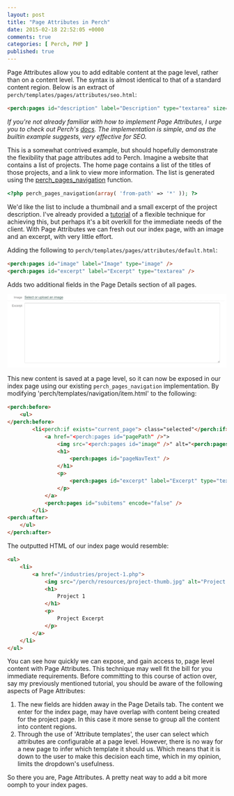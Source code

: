 ```yaml
---
layout: post
title: "Page Attributes in Perch"
date: 2015-02-18 22:52:05 +0000
comments: true
categories: [ Perch, PHP ]
published: true
---
```


Page Attributes allow you to add editable content at the page level, rather than on a content level. The syntax is almost identical to that of a standard content region. Below is an extract of `perch/templates/pages/attributes/seo.html`:

``` html
<perch:pages id="description" label="Description" type="textarea" size="xs" escape="true" count="chars" />
```

<!--more-->

_If you're not already familiar with how to implement Page Attributes, I urge you to check out Perch's [docs](http://docs.grabaperch.com/docs/pages/page-attributes/). The implementation is simple, and as the builtin example suggests, very effective for SEO._

This is a somewhat contrived example, but should hopefully demonstrate the flexibility that page attributes add to Perch. Imagine a website that contains a list of projects. The home page contains a list of the titles of those projects, and a link to view more information. The list is generated using the [perch_pages_navigation](http://docs.grabaperch.com/docs/navigation/perch-pages-navigation/) function.

``` php
<?php perch_pages_navigation(array( 'from-path' => '*' )); ?>
```

We'd like the list to include a thumbnail and a small excerpt of the project description. I've already provided a [tutorial](/blog/2015/01/14/flexible-index-pages-in-perch/) of a flexible technique for achieving this, but perhaps it's a bit overkill for the immediate needs of the client. With Page Attributes we can fresh out our index page, with an image and an excerpt, with very little effort.

Adding the following to `perch/templates/pages/attributes/default.html`:

``` html
<perch:pages id="image" label="Image" type="image" />
<perch:pages id="excerpt" label="Excerpt" type="textarea" />
```

Adds two additional fields in the Page Details section of all pages.

![Page Attributes added](/images/page-attributes-1.png)

This new content is saved at a page level, so it can now be exposed in our index page using our existing `perch_pages_navigation` implementation. By modifying 'perch/templates/navigation/item.html' to the following:

``` html
<perch:before>
    <ul>
</perch:before>
		<li<perch:if exists="current_page"> class="selected"</perch:if><perch:if exists="ancestor_page"> class="ancestor"</perch:if>>
            <a href="<perch:pages id="pagePath" />">
            	<img src="<perch:pages id="image" />" alt="<perch:pages id="pageNavText" />">
            	<h1>
            		<perch:pages id="pageNavText" />
            	</h1>
				<p>
					<perch:pages id="excerpt" label="Excerpt" type="textarea" />
				</p>
            </a>   
            <perch:pages id="subitems" encode="false" />
        </li>
<perch:after>
    </ul>
</perch:after>
```

The outputted HTML of our index page would resemble:

``` html
<ul>
	<li>
		<a href="/industries/project-1.php">
			<img src="/perch/resources/project-thumb.jpg" alt="Project 1">
			<h1>
				Project 1
			</h1>
			<p>
				Project Excerpt
			</p>
		</a>
	</li>
</ul>
```

You can see how quickly we can expose, and gain access to, page level content with Page Attributes. This technique may well fit the bill for you immediate requirements. Before committing to this course of action over, say my previously mentioned tutorial, you should be aware of the following aspects of Page Attributes:

1. The new fields are hidden away in the Page Details tab. The content we enter for the index page, may have overlap with content being created for the project page. In this case it more sense to group all the content into content regions.
2. Through the use of 'Attribute templates', the user can select which attributes are configurable at a page level. However, there is no way for a new page to infer which template it should us. Which means that it is down to the user to make this decision each time, which in my opinion, limits the dropdown's usefulness.

So there you are, Page Attributes. A pretty neat way to add a bit more oomph to your index pages.